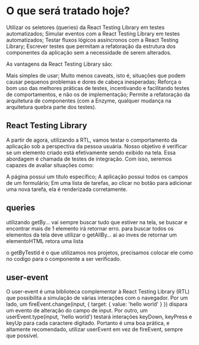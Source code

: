 # O que será tratado hoje?

Utilizar os seletores (queries) da React Testing Library em testes automatizados;
Simular eventos com a React Testing Library em testes automatizados;
Testar fluxos lógicos assíncronos com a React Testing Library;
Escrever testes que permitam a refatoração da estrutura dos componentes da aplicação sem a necessidade de serem alterados.

As vantagens da React Testing Library são:

Mais simples de usar;
Muito menos caveats, isto é, situações que podem causar pequenos problemas e dores de cabeça inesperadas;
Reforça o bom uso das melhores práticas de testes, incentivando e facilitando testes de comportamentos, e não os de implementação;
Permite a refatoração da arquitetura de componentes (com a Enzyme, qualquer mudança na arquitetura quebra parte dos testes).

## React Testing Library

A partir de agora, utilizando a RTL, vamos testar o comportamento da aplicação sob a perspectiva da pessoa usuária. Nosso objetivo é verificar se um elemento criado está efetivamente sendo exibido na tela. Essa abordagem é chamada de testes de integração. Com isso, seremos capazes de avaliar situações como:

A página possui um título específico;
A aplicação possui todos os campos de um formulário;
Em uma lista de tarefas, ao clicar no botão para adicionar uma nova tarefa, ela é renderizada corretamente.

## queries
utilizando getBy... vai sempre buscar tudo que estiver na tela, se buscar e encontrar mais de 1 elemento irá retornar erro.
para buscar todos os elementos da tela deve utilizar o getAllBy... ai ao inves de retornar um elementoHTML retora uma lista

o getByTestId é o que utilizamos nos projetos, precisamos colocar ele como no codigo para o componente a ser verificado.

## user-event
O user-event é uma biblioteca complementar à React Testing Library (RTL) que possibilita a simulação de várias interações com o navegador.
Por um lado, um fireEvent.change(input, { target: { value: 'hello world' } }) dispara um evento de alteração do campo de input. Por outro, um userEvent.type(input, 'hello world') testará interações keyDown, keyPress e keyUp para cada caractere digitado. Portanto é uma boa prática, e altamente recomendado, utilizar userEvent em vez de fireEvent, sempre que possível.

